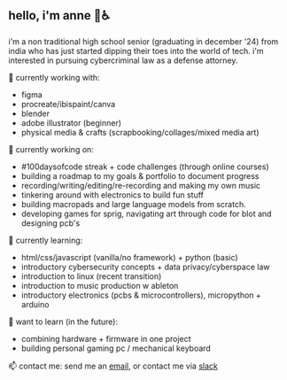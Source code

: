 ## hello, i'm anne 👋♿
<!-- ok so i've been asked to mention this so here's a disclaimer : i'm the special case of person who straight up <i>forgot*</i> to scrapbook sessions altogether who is now stuck with 300+ unbanked sessions with one day to go for scrapbooking. adhd be damned and executive disfunction is a HUGE bitch but i hope you'll bear w me as i sort through this mountain of sessions that helped me pick up a variety of new skills over the summer. <br>
<i>* because i was too anxious to ship the 'final' product because it felt too permanent and, in my mind, it could be improved</i>
![image](https://github.com/user-attachments/assets/078b17c8-71bf-471d-b5e2-2003e56746dc)

```
HI REVIEWER/HCB TEAM IM HOPING UR HAVING AN AWESOME DAY !!

im currently (as of 08/28) planning out a project with an rpi but i'm so sad because i'll only be able to get the pieces all
together after aracde ends. like i really like this silly little documentation process and in 10 years i can
look back at what all i built and the hours i put into something like it's some sort of career time capsule
(if that makes sense?). ok ykw im also so so upset that i'll only be able to finish my sprig + blot + onboard + bin
(+ potentially cider) after arcade is long over because SCHOOL. the interconnected yet independent nature of these events
is so cool (everyone say thank you zach). sorry for getting emotional on main tho, it will happen again :/
```
-->



i'm a non traditional high school senior (graduating in december '24) from india who has just started dipping their toes into the world of tech. i'm interested in pursuing cybercriminal law as a defense attorney.

🔭 currently working with: 
- figma
- procreate/ibispaint/canva
- blender
- adobe illustrator (beginner)
- physical media & crafts (scrapbooking/collages/mixed media art)

🥐 currently working on:
<!-- - hack club #arcade [scrapbook](https://scrapbook.hackclub.com/anne) projects -->
- #100daysofcode streak + code challenges (through online courses)
- building a roadmap to my goals & portfolio to document progress
- recording/writing/editing/re-recording and making my own music
- tinkering around with electronics to build fun stuff 
- building macropads and large language models from scratch.
- developing games for sprig, navigating art through code for blot and designing pcb's

<!-- <div style="text-align: center;"><img src="images/60f7e540119bfb4735b4763d0c37001f.gif" width="140" /></div>-->

 🌱 currently learning:
- html/css/javascript (vanilla/no framework) + python (basic)
- introductory cybersecurity concepts + data privacy/cyberspace law
- introduction to linux (recent transition)
- introduction to music production w ableton
- introductory electronics (pcbs & microcontrollers), micropython + arduino
<!-- - tools for ongoing #ysws programs at hack club (sprig, onboard, blot) -->

👾 want to learn (in the future):
<!-- - introduction to electronics (w printed circuit boards @easyeda + kicad)
- working with microcontrollers -->
- combining hardware + firmware in one project
- building personal gaming pc / mechanical keyboard

<!--
💌 goals:
- get ipad + flipper zero as prizes through #arcade at hack club 🤞🧿

👯 hobbies and interests:
- learning foreign languages (i speak 4 and am learning more)
- watching classic films, murder mysteries and police procedurals
- listening to taylor swift and true crime podcasts (look @ my last.fm)
- jewelry design and jewelry making (beaded, hand-carved wax + sandcasting) -->

 📫 contact me:
send me an [email](mailto:arsoninstigator@proton.me), or contact me via [slack](https://hackclub.slack.com/team/U07BBK4KHUK)

<!--
**arsoninstigator/arsoninstigator** is a ✨ _special_ ✨ repository because its `README.md` (this file) appears on your GitHub profile.

Here are some ideas to get you started:

- 🔭 I’m currently working on ...
- 🌱 I’m currently learning ...
- 👯 I’m looking to collaborate on ...
- 🤔 I’m looking for help with ...
- 💬 Ask me about ...
- 📫 How to reach me: ...
- 😄 Pronouns: ...
- ⚡ Fun fact: ...
-->
